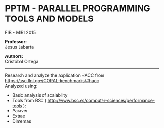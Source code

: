 PPTM - PARALLEL PROGRAMMING TOOLS AND MODELS   
==  

FIB - MIRI 2015

**Professor:**  
Jesus Labarta

**Authors:**    
Cristóbal Ortega  

----
Research and analyze the application HACC from https://asc.llnl.gov/CORAL-benchmarks/#hacc  
Analyzed using:  
- Basic analysis of scalability
- Tools from BSC ( http://www.bsc.es/computer-sciences/performance-tools ):  
 - Paraver
 - Extrae
 - Dimemas







